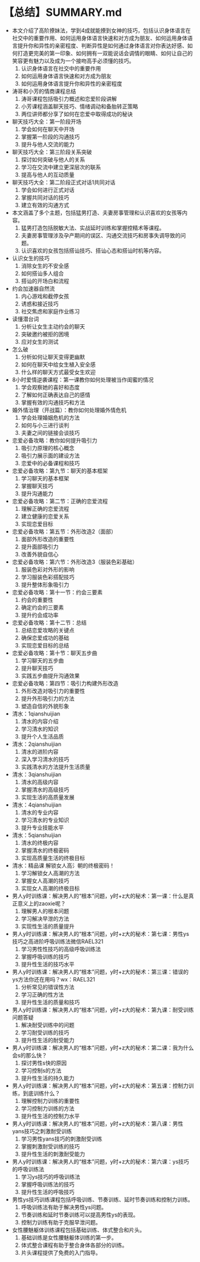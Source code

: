 # 【总结】SUMMARY.md

-   本文介绍了高阶撩妹法，学到4成就能撩到女神的技巧，包括认识身体语言在社交中的重要作用、如何运用身体语言快速和对方成为朋友、如何运用身体语言提升你和异性的亲密程度、判断异性是如何通过身体语言对你表达好感、如何打造更完美的第一印象、如何拥有一双能说话会调情的眼睛、如何让自己的笑容更有魅力以及成为一个接吻高手必须懂的技巧。
    1.  认识身体语言在社交中的重要作用
    2.  如何运用身体语言快速和对方成为朋友
    3.  如何运用身体语言提升你和异性的亲密程度
-   涛哥和小芳的情商课程总结
    1.  涛哥课程包括吸引力概述和恋爱阶段讲解
    2.  小芳课程涵盖聊天技巧、情绪调动和备胎转正策略
    3.  两位讲师都分享了如何在恋爱中取得成功的秘诀
-   聊天技巧大全：第一阶段开场
    1.  学会如何在聊天中开场
    2.  掌握第一阶段的沟通技巧
    3.  提升与他人交流的能力
-   聊天技巧大全：第三阶段关系突破
    1.  探讨如何突破与他人的关系
    2.  学习在交流中建立更深层次的联系
    3.  提高与他人的互动质量
-   聊天技巧大全：第二阶段正式对话1共同对话
    1.  学会如何进行正式对话
    2.  掌握共同对话的技巧
    3.  建立有效的沟通方式
-   本文涵盖了多个主题，包括猛男打造、夫妻房事管理和认识喜欢的女孩等内容。
    1.  猛男打造包括脱敏大法、实战延时训练和掌握控精术等课程。
    2.  夫妻房事管理涉及孕产期间的误区、沟通交流技巧和房事失调导致的问题。
    3.  认识喜欢的女孩包括搭讪技巧、搭讪心态和搭讪时机等内容。
-   认识女生的技巧
    1.  消除女生的不安全感
    2.  如何搭讪多人组合
    3.  搭讪的开场白和流程
-   约会加速器自然流
    1.  内心游戏和截停女孩
    2.  诱惑和接近技巧
    3.  社交焦虑和家庭作业练习
-   读懂潜台词
    1.  分析让女生主动约会的聊天
    2.  突破邀约被拒的困境
    3.  应对女生的测试
-   怎么破
    1.  分析如何让聊天变得更幽默
    2.  如何在聊天中给女生植入安全感
    3.  什么样的聊天方式最受女生欢迎
-   8小时爱情逆袭课程：第一课教你如何处理被当作闺蜜的情况
    1.  学会观察她的喜好和态度
    2.  了解如何正确表达自己的感情
    3.  掌握有效的沟通技巧和方法
-   婚外情治理（开战篇）：教你如何处理婚外情危机
    1.  学会处理婚姻危机的方法
    2.  如何与小三进行谈判
    3.  夫妻之间的链接会谈技巧
-   恋爱必备攻略：教你如何提升吸引力
    1.  吸引力原理的核心概念
    2.  吸引力展示面的建设方法
    3.  恋爱中的必备课程和技巧
-   恋爱必备攻略：第九节：聊天的基本框架
    1.  学习聊天的基本框架
    2.  掌握聊天技巧
    3.  提升沟通能力
-   恋爱必备攻略：第二节：正确的恋爱流程
    1.  理解正确的恋爱流程
    2.  建立健康的恋爱关系
    3.  实现恋爱目标
-   恋爱必备攻略：第五节：外形改造2（面部）
    1.  面部外形改造的重要性
    2.  提升面部吸引力
    3.  改善外貌自信心
-   恋爱必备攻略：第六节：外形改造3（服装色彩基础）
    1.  服装色彩对外形的影响
    2.  学习服装色彩搭配技巧
    3.  提升整体形象吸引力
-   恋爱必备攻略：第十一节：约会三要素
    1.  约会的重要性
    2.  确定约会的三要素
    3.  提升约会成功率
-   恋爱必备攻略：第十二节：总结
    1.  总结恋爱攻略的关键点
    2.  确保恋爱成功的基础
    3.  实现恋爱目标的总结
-   恋爱必备攻略：第十节：聊天五步曲
    1.  学习聊天的五步曲
    2.  提升聊天技巧
    3.  实践五步曲提升沟通效果
-   恋爱必备攻略：第四节：吸引力构建外形改造
    1.  外形改造对吸引力的重要性
    2.  提升外形吸引力的方法
    3.  塑造自信的外貌形象
-   清水：1qianshuijian
    1.  清水的内容介绍
    2.  学习清水的知识
    3.  提升个人生活品质
-   清水：2qianshuijian
    1.  清水的进阶内容
    2.  深入学习清水的技巧
    3.  实践清水的方法提升生活质量
-   清水：3qianshuijian
    1.  清水的高级内容
    2.  掌握清水的高级技巧
    3.  实现生活的高质量发展
-   清水：4qianshuijian
    1.  清水的专业内容
    2.  学习清水的专业知识
    3.  提升专业技能水平
-   清水：5qianshuijian
    1.  清水的终极内容
    2.  掌握清水的终极密码
    3.  实现高质量生活的终极目标
-   清水：精品课  解锁女人高氵朝的终极密码！
    1.  学习解锁女人高潮的方法
    2.  掌握女人高潮的技巧
    3.  实现女人高潮的终极目标
-   男人y时训练课：解决男人的“根本”问题，y时+z大的秘术：第一课：什么是真正意义上的zaoxie呢？
    1.  理解男人的根本问题
    2.  学习解决早泄的方法
    3.  实现性生活的质量提升
-   男人y时训练课：解决男人的“根本”问题，y时+z大的秘术：第七课：男性ys技巧之高进阶呼吸训练法微信RAEL321
    1.  学习男性性技巧的高级呼吸训练法
    2.  掌握呼吸训练的技巧
    3.  提升性生活的技巧水平
-   男人y时训练课：解决男人的“根本”问题，y时+z大的秘术：第三课：错误的ys方法你还在用吗？wx：RAEL321
    1.  分析常见的错误性方法
    2.  学习正确的性方法
    3.  提升性生活的质量和技巧
-   男人y时训练课：解决男人的“根本”问题，y时+z大的秘术：第九课：耐受训练问题答疑
    1.  解决耐受训练中的问题
    2.  学习耐受训练的技巧
    3.  提升性生活的耐受能力
-   男人y时训练课：解决男人的“根本”问题，y时+z大的秘术：第二课：我为什么会s的那么快？
    1.  探讨男性s快的原因
    2.  学习控制s的方法
    3.  提升性生活的持久能力
-   男人y时训练课：解决男人的“根本”问题，y时+z大的秘术：第五课：控制力训练，到底训练什么？
    1.  理解控制力训练的重要性
    2.  学习控制力训练的方法
    3.  提升性生活的控制力水平
-   男人y时训练课：解决男人的“根本”问题，y时+z大的秘术：第八课：男性yans技巧之刺激耐受训练
    1.  学习男性yans技巧的刺激耐受训练
    2.  掌握刺激耐受训练的技巧
    3.  提升性生活的刺激耐受能力
-   男人y时训练课：解决男人的“根本”问题，y时+z大的秘术：第六课：ys技巧的呼吸训练法
    1.  学习ys技巧的呼吸训练法
    2.  掌握呼吸训练法的技巧
    3.  提升性生活的呼吸技巧
-   男性ys技巧训练课程包括呼吸训练、节奏训练、延时节奏训练和控制力训练。
    1.  呼吸训练法有助于解决男性ys问题。
    2.  节奏训练和延时节奏训练可以提高男性ys的表现。
    3.  控制力训练有助于克服早泄问题。
-   女性腰魅躯体训练课程包括基础训练、体式整合和片头。
    1.  基础训练是女性腰魅躯体训练的第一步。
    2.  体式整合课程有助于整合身体各部分的训练。
    3.  片头课程提供了免费的入门指导。